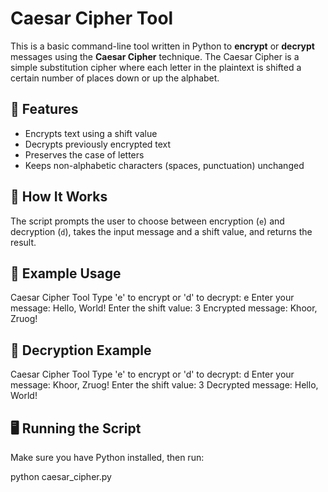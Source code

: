 # Caesar Cipher Tool

This is a basic command-line tool written in Python to **encrypt** or **decrypt** messages using the **Caesar Cipher** technique. The Caesar Cipher is a simple substitution cipher where each letter in the plaintext is shifted a certain number of places down or up the alphabet.

## 🔧 Features

* Encrypts text using a shift value
* Decrypts previously encrypted text
* Preserves the case of letters
* Keeps non-alphabetic characters (spaces, punctuation) unchanged

## 🧱 How It Works

The script prompts the user to choose between encryption (`e`) and decryption (`d`), takes the input message and a shift value, and returns the result.

## 📝 Example Usage

Caesar Cipher Tool
Type 'e' to encrypt or 'd' to decrypt: e
Enter your message: Hello, World!
Enter the shift value: 3
Encrypted message: Khoor, Zruog!


## 🔁 Decryption Example


Caesar Cipher Tool
Type 'e' to encrypt or 'd' to decrypt: d
Enter your message: Khoor, Zruog!
Enter the shift value: 3
Decrypted message: Hello, World!


## 🖥️ Running the Script

Make sure you have Python installed, then run:


python caesar_cipher.py
